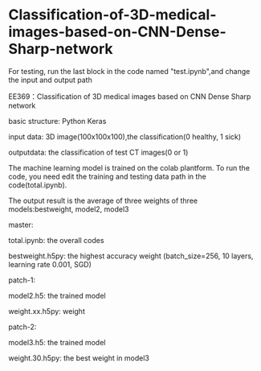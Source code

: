 # Classification-of-3D-medical-images-based-on-CNN-Dense-Sharp-network

For testing, run the last block in the code named "test.ipynb",and change the input and output path

EE369：Classification of 3D medical images based on CNN Dense Sharp network

basic structure: Python Keras

input data: 3D image(100x100x100),the classification(0 healthy, 1 sick)

outputdata: the classification of test CT images(0 or 1)

The machine learning model is trained on the colab plantform. To run the code, you need edit the training and testing data path in the 
code(total.ipynb).

The output result is the average of three weights of three models:bestweight, model2, model3

master:

total.ipynb: the overall codes

bestweight.h5py: the highest accuracy weight (batch_size=256, 10 layers, learning rate 0.001, SGD)

patch-1:

model2.h5: the trained model

weight.xx.h5py: weight

patch-2:

model3.h5: the trained model

weight.30.h5py: the best weight in model3
